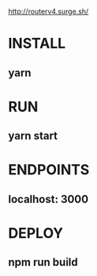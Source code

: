 http://routerv4.surge.sh/

# INSTALL 
## yarn 
# RUN 
## yarn start 
# ENDPOINTS 
## localhost: 3000
# DEPLOY 
## npm run build

